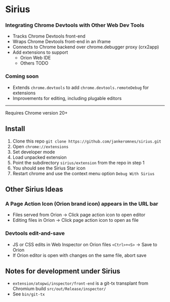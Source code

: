 # Sirius

### Integrating Chrome Devtools with Other Web Dev Tools

  * Tracks Chrome Devtools front-end
  * Wraps Chrome Devtools front-end in an iframe
  * Connects to Chrome backend over chrome.debugger proxy (crx2app)
  * Add extensions to support
    * Orion Web IDE
    * Others TODO

### Coming soon

  * Extends `chrome.devtools` to add `chrome.devtools.remoteDebug` for extensions
  * Improvements for editing, including plugable editors

---

Requires Chrome version 20+

## Install

  1. Clone this repo `git clone https://github.com/jankeromnes/sirius.git`
  2. Open `chrome://extensions`
  3. Set developer mode
  4. Load unpacked extension
  5. Point the subdirectory `sirius/extension` from the repo in step 1
  6. You  should see the Sirius Star icon
  7. Restart chrome and use the context menu option `Debug With Sirius`

## Other Sirius Ideas

### A Page Action Icon (Orion brand icon) appears in the URL bar

  - Files served from Orion → Click page action icon to open editor
  - Editing files in Orion → Click page action icon to open as file 
  
### Devtools edit-and-save
  
  - JS or CSS edits in Web Inspector on Orion files `<Ctrl>+<S>` → Save to Orion
  - If Orion editor is open with changes on the same file, abort save
  
## Notes for development under Sirius

  - `extension/atopwi/inspector/front-end` is a git-tx transplant from
Chromium build `src/out/Release/inspector/`
  - See `bin/git-tx`
